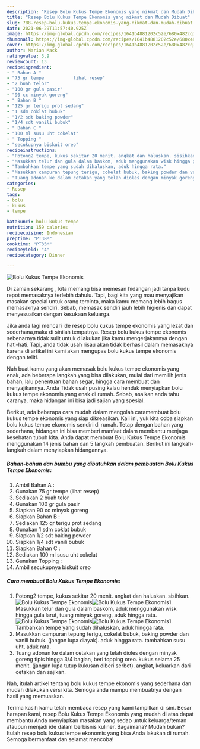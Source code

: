 ```yaml
---
description: "Resep Bolu Kukus Tempe Ekonomis yang nikmat dan Mudah Dibuat"
title: "Resep Bolu Kukus Tempe Ekonomis yang nikmat dan Mudah Dibuat"
slug: 788-resep-bolu-kukus-tempe-ekonomis-yang-nikmat-dan-mudah-dibuat
date: 2021-06-29T11:57:40.925Z
image: https://img-global.cpcdn.com/recipes/1641b4881202c52e/680x482cq70/bolu-kukus-tempe-ekonomis-foto-resep-utama.jpg
thumbnail: https://img-global.cpcdn.com/recipes/1641b4881202c52e/680x482cq70/bolu-kukus-tempe-ekonomis-foto-resep-utama.jpg
cover: https://img-global.cpcdn.com/recipes/1641b4881202c52e/680x482cq70/bolu-kukus-tempe-ekonomis-foto-resep-utama.jpg
author: Marian Mack
ratingvalue: 3.9
reviewcount: 13
recipeingredient:
- " Bahan A "
- "75 gr tempe           lihat resep"
- "2 buah telor"
- "100 gr gula pasir"
- "90 cc minyak goreng"
- " Bahan B "
- "125 gr terigu prot sedang"
- "1 sdm coklat bubuk"
- "1/2 sdt baking powder"
- "1/4 sdt vanili bubuk"
- " Bahan C "
- "100 ml susu uht cokelat"
- " Topping "
- "secukupnya biskuit oreo"
recipeinstructions:
- "Potong2 tempe, kukus sekitar 20 menit. angkat dan haluskan. sisihkan."
- "Masukkan telur dan gula dalam baskom, aduk menggunakan wisk hingga gula larut, tuang minyak goreng, aduk hingga rata."
- "Tambahkan tempe yang sudah dihaluskan, aduk hingga rata."
- "Masukkan campuran tepung terigu, cokelat bubuk, baking powder dan vanili bubuk. (jangan lupa diayak). aduk hingga rata. tambahkan susu uht, aduk rata."
- "Tuang adonan ke dalam cetakan yang telah dioles dengan minyak goreng tipis hingga 3/4 bagian, beri topping oreo. kukus selama 25 menit. (jangan lupa tutup kukusan diberi serbet). angkat, keluarkan dari cetakan dan sajikan."
categories:
- Resep
tags:
- bolu
- kukus
- tempe

katakunci: bolu kukus tempe 
nutrition: 159 calories
recipecuisine: Indonesian
preptime: "PT38M"
cooktime: "PT35M"
recipeyield: "4"
recipecategory: Dinner

---
```



![Bolu Kukus Tempe Ekonomis](https://img-global.cpcdn.com/recipes/1641b4881202c52e/680x482cq70/bolu-kukus-tempe-ekonomis-foto-resep-utama.jpg)

Di zaman  sekarang , kita memang bisa memesan hidangan jadi tanpa kudu repot memasaknya terlebih dahulu. Tapi, bagi kita yang mau menyajikan masakan special untuk orang tercinta, maka kamu memang lebih bagus memasaknya sendiri. Sebab, memasak sendiri jauh lebih higienis dan dapat menyesuaikan dengan kesukaan keluarga.

Jika anda lagi mencari ide resep bolu kukus tempe ekonomis yang lezat dan sederhana,maka di sinilah tempatnya. Resep bolu kukus tempe ekonomis  sebenarnya tidak sulit untuk dilakukan jika kamu mengerjakannya dengan hati-hati. Tapi, anda tidak usah risau akan tidak berhasil dalam memasaknya 
karena di artikel ini kami akan mengupas bolu kukus tempe ekonomis dengan teliti.  



Nah buat kamu yang akan memasak bolu kukus tempe ekonomis yang enak, ada beberapa langkah yang bisa dilakukan, mulai dari memilih jenis bahan, lalu penentuan bahan segar, hingga cara membuat dan menyajikannya. Anda Tidak usah pusing kalau hendak menyiapkan bolu kukus tempe ekonomis yang enak di rumah. Sebab, asalkan anda  tahu caranya, maka hidangan ini bisa jadi sajian yang spesial.

Berikut, ada beberapa cara mudah dalam mengolah caramembuat bolu kukus tempe ekonomis yang siap dikreasikan. Kali ini, yuk kita coba siapkan bolu kukus tempe ekonomis sendiri di rumah. Tetap dengan bahan yang sederhana, hidangan ini bisa memberi manfaat dalam membantu menjaga kesehatan tubuh kita. Anda dapat membuat Bolu Kukus Tempe Ekonomis menggunakan 14 jenis bahan dan 5 langkah pembuatan. Berikut ini langkah-langkah dalam menyiapkan hidangannya.

<!--inarticleads1-->

##### Bahan-bahan dan bumbu yang dibutuhkan dalam pembuatan Bolu Kukus Tempe Ekonomis:

1. Ambil  Bahan A :
1. Gunakan 75 gr tempe           (lihat resep)
1. Sediakan 2 buah telor
1. Gunakan 100 gr gula pasir
1. Siapkan 90 cc minyak goreng
1. Siapkan  Bahan B :
1. Sediakan 125 gr terigu prot sedang
1. Gunakan 1 sdm coklat bubuk
1. Siapkan 1/2 sdt baking powder
1. Siapkan 1/4 sdt vanili bubuk
1. Siapkan  Bahan C :
1. Sediakan 100 ml susu uht cokelat
1. Gunakan  Topping :
1. Ambil secukupnya biskuit oreo




<!--inarticleads2-->

##### Cara membuat Bolu Kukus Tempe Ekonomis:

1. Potong2 tempe, kukus sekitar 20 menit. angkat dan haluskan. sisihkan.
<img src="https://img-global.cpcdn.com/steps/f9fd7ea81bccea09/160x128cq70/bolu-kukus-tempe-ekonomis-langkah-memasak-1-foto.jpg" alt="Bolu Kukus Tempe Ekonomis"><img src="https://img-global.cpcdn.com/steps/02f0340a45fde39e/160x128cq70/bolu-kukus-tempe-ekonomis-langkah-memasak-1-foto.jpg" alt="Bolu Kukus Tempe Ekonomis">1. Masukkan telur dan gula dalam baskom, aduk menggunakan wisk hingga gula larut, tuang minyak goreng, aduk hingga rata.
<img src="https://img-global.cpcdn.com/steps/4b83cae2a40529b7/160x128cq70/bolu-kukus-tempe-ekonomis-langkah-memasak-2-foto.jpg" alt="Bolu Kukus Tempe Ekonomis"><img src="https://img-global.cpcdn.com/steps/dba98936bba827f3/160x128cq70/bolu-kukus-tempe-ekonomis-langkah-memasak-2-foto.jpg" alt="Bolu Kukus Tempe Ekonomis">1. Tambahkan tempe yang sudah dihaluskan, aduk hingga rata.
1. Masukkan campuran tepung terigu, cokelat bubuk, baking powder dan vanili bubuk. (jangan lupa diayak). aduk hingga rata. tambahkan susu uht, aduk rata.
1. Tuang adonan ke dalam cetakan yang telah dioles dengan minyak goreng tipis hingga 3/4 bagian, beri topping oreo. kukus selama 25 menit. (jangan lupa tutup kukusan diberi serbet). angkat, keluarkan dari cetakan dan sajikan.




Nah, itulah artikel tentang  bolu kukus tempe ekonomis  yang sederhana dan mudah dilakukan versi kita. Semoga anda mampu membuatnya dengan hasil yang memuaskan. 

Terima kasih kamu telah membaca resep yang kami tampilkan di sini. Besar harapan kami, resep  Bolu Kukus Tempe Ekonomis yang mudah di atas dapat membantu Anda menyiapkan masakan yang sedap untuk keluarga/teman ataupun menjadi ide dalam berbisnis kuliner. Bagaimana? Mudah bukan? Itulah resep bolu kukus tempe ekonomis yang bisa Anda lakukan di rumah. Semoga bermanfaat dan selamat mencoba!

